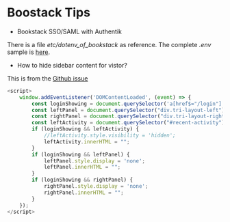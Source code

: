 Boostack Tips
=========================

* Bookstack SSO/SAML with Authentik

There is a file _etc/dotenv_of_bookstack_ as reference.
The complete _.env_ sample is [here](https://github.com/BookStackApp/BookStack/blob/development/.env.example.complete).

* How to hide sidebar content for vistor? 

This is from the [Github issue](https://github.com/BookStackApp/BookStack/issues/1291)
```javascript
<script>
	window.addEventListener('DOMContentLoaded', (event) => {
		const loginShowing = document.querySelector('a[href$="/login"]') !== null;
		const leftPanel = document.querySelector("div.tri-layout-left");
		const rightPanel = document.querySelector("div.tri-layout-right");
        const leftActivity = document.querySelector("#recent-activity");leftActivity.innerHTML = "";
        if (loginShowing && leftActivity) {
            //leftActivity.style.visibility = 'hidden';
            leftActivity.innerHTML = "";
        }
		if (loginShowing && leftPanel) {
            leftPanel.style.display = 'none';
            leftPanel.innerHTML = "";
		} 
        if (loginShowing && rightPanel) {
            rightPanel.style.display = 'none';
            rightPanel.innerHTML = "";
        }
	});
</script>
```
